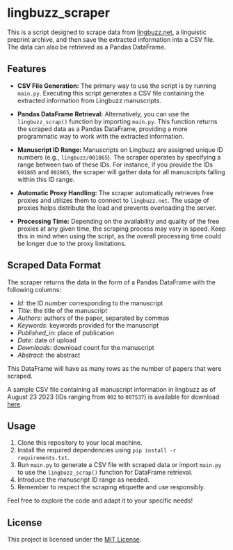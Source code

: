 # lingbuzz_scraper
This is a script designed to scrape data from [lingbuzz.net](https://ling.auf.net/), a linguistic preprint archive, and then save the extracted information into a CSV file. The data can also be retrieved as a Pandas DataFrame.

## Features

- **CSV File Generation:** The primary way to use the script is by running `main.py`. Executing this script generates a CSV file containing the extracted information from Lingbuzz manuscripts.

- **Pandas DataFrame Retrieval:** Alternatively, you can use the `lingbuzz_scrap()` function by importing `main.py`. This function returns the scraped data as a Pandas DataFrame, providing a more programmatic way to work with the extracted information.

- **Manuscript ID Range:** Manuscripts on Lingbuzz are assigned unique ID numbers (e.g., `lingbuzz/001865`). The scraper operates by specifying a range between two of these IDs. For instance, if you provide the IDs `001865` and `002865`, the scraper will gather data for all manuscripts falling within this ID range.

- **Automatic Proxy Handling:** The scraper automatically retrieves free proxies and utilizes them to connect to `lingbuzz.net`. The usage of proxies helps distribute the load and prevents overloading the server.

- **Processing Time:** Depending on the availability and quality of the free proxies at any given time, the scraping process may vary in speed. Keep this in mind when using the script, as the overall processing time could be longer due to the proxy limitations.

## Scraped Data Format

The scraper returns the data in the form of a Pandas DataFrame with the following columns:

- *Id*: the ID number corresponding to the manuscript
- *Title*: the title of the manuscript
- *Authors*: authors of the paper, separated by commas
- *Keywords*: keywords provided for the manuscript
- *Published_in*: place of publication
- *Date*: date of upload
- *Downloads*: download count for the manuscript
- *Abstract*: the abstract

This DataFrame will have as many rows as the number of papers that were scraped.

A sample CSV file containing all manuscript information in lingbuzz as of August 23 2023 (IDs ranging from `002` to `007537`) is available for download [here](https://github.com/cmunozperez/lingbuzz_scraper/blob/master/lingbuzz%20Aug_23_2023/lingbuzz_002_007537.csv).

## Usage

1. Clone this repository to your local machine.
2. Install the required dependencies using `pip install -r requirements.txt`.
3. Run `main.py` to generate a CSV file with scraped data or import `main.py` to use the `lingbuzz_scrap()` function for DataFrame retrieval.
4. Introduce the manuscript ID range as needed.
5. Remember to respect the scraping etiquette and use responsibly.

Feel free to explore the code and adapt it to your specific needs!

## License

This project is licensed under the [MIT License](license.MD).
